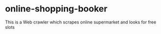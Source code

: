 # online-shopping-booker
This is a Web crawler which scrapes online supermarket and looks for free slots

